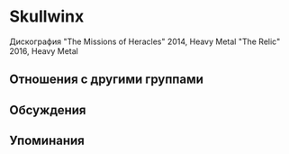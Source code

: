 # Skullwinx

Дискография
"The Missions of Heracles" 2014, Heavy Metal
"The Relic" 2016, Heavy Metal

## Отношения с другими группами


## Обсуждения


## Упоминания

